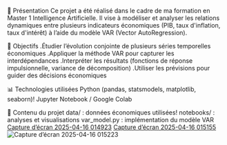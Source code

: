 
📌 Présentation
Ce projet a été réalisé dans le cadre de ma formation en Master 1 Intelligence Artificielle.
Il vise à modéliser et analyser les relations dynamiques entre plusieurs indicateurs économiques (PIB, taux d'inflation, taux d'intérêt) à l’aide du modèle VAR (Vector AutoRegression).

🎯 Objectifs
.Étudier l’évolution conjointe de plusieurs séries temporelles économiques
.Appliquer la méthode VAR pour capturer les interdépendances
.Interpréter les résultats (fonctions de réponse impulsionnelle, variance de décomposition)
.Utiliser les prévisions pour guider des décisions économiques

📊 Technologies utilisées
Python (pandas, statsmodels, matplotlib, seaborn)!
Jupyter Notebook / Google Colab

📁 Contenu du projet
data/ : données économiques utilisées!
notebooks/ : analyses et visualisations
var_model.py : implémentation du modèle VAR
[Capture d’écran 2025-04-16 014923](https://github.com/user-attachments/assets/fe840191-64b6-458f-bdfe-7a9a2c4668f7)
[Capture d’écran 2025-04-16 015155](https://github.com/user-attachments/assets/441f163c-3262-41e0-ae16-61ca59e2b21c)
![Capture d’écran 2025-04-16 015223](https://github.com/user-attachments/assets/609ac88d-95b6-4d2c-b745-e0b131b04d72)


